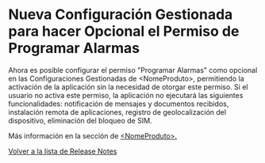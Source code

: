 # Nueva Configuración Gestionada para hacer Opcional el Permiso de Programar Alarmas

Ahora es posible configurar el permiso "Programar Alarmas" como opcional en las Configuraciones Gestionadas de \<NomeProduto>, permitiendo la activación de la aplicación sin la necesidad de otorgar este permiso. Si el usuario no activa este permiso, la aplicación no ejecutará las siguientes funcionalidades: notificación de mensajes y documentos recibidos, instalación remota de aplicaciones, registro de geolocalización del dispositivo, eliminación del bloqueo de SIM.

Más información en la sección de [\<NomeProduto>.](../../portal/configuracion/editar-politica/aplicaciones/less-than-nomeproduto-greater-than.md)

[Volver a la lista de Release Notes](broken-reference)
